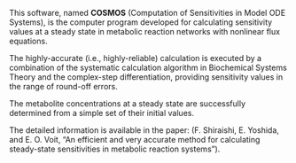 This software, named **COSMOS** (Computation of Sensitivities in Model ODE Systems), is the computer program developed for calculating sensitivity values at a steady state in metabolic reaction networks with nonlinear flux equations. 

The highly-accurate (i.e., highly-reliable) calculation is executed by a combination of the systematic calculation algorithm in Biochemical Systems Theory and the complex-step differentiation, providing sensitivity values in the range of round-off errors.

The metabolite concentrations at a steady state are successfully determined from a simple set of their initial values. 

The detailed information is available in the paper: (F. Shiraishi, E. Yoshida, and E. O. Voit, “An efficient and very accurate method for calculating steady-state sensitivities in metabolic reaction systems”).
